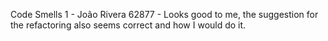 Code Smells 1 - João Rivera 62877 - Looks good to me, the suggestion for the refactoring also seems correct and how I would do it.

